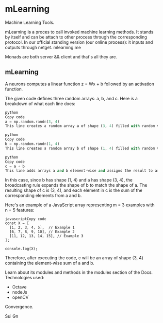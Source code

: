 # mLearning
Machine Learning Tools.

mLearning is a proces to call invoked machine learning methods.
It stands by itself and can be attach to other process through the corresponding protocol.
In our official standing version (our online process): it inputs and outputs through netget.
mlearning.me

Monads are both server && client and that's all they are.

## mLearning

A neurons computes a linear function z = Wx + b followed by an activation function.

The given code defines three random arrays: a, b, and c. Here is a breakdown of what each line does:

```python
python
Copy code
a = np.random.randn(3, 4)
This line creates a random array a of shape (3, 4) filled with random values drawn from a standard normal distribution.

python
Copy code
b = np.random.randn(1, 4)
This line creates a random array b of shape (1, 4) filled with random values drawn from a standard normal distribution.

python
Copy code
c = a + b
This line adds arrays a and b element-wise and assigns the result to array c. The addition is performed based on broadcasting rules, which allow arrays with different shapes to be added together.
```

In this case, since b has shape (1, 4) and a has shape (3, 4), the broadcasting rule expands the shape of b to match the shape of a. The resulting shape of c is (3, 4), and each element in c is the sum of the corresponding elements from a and b.



 Here's an example of a JavaScript array representing m = 3 examples with n = 5 features:

```
javascriptCopy code
const X = [
  [1, 2, 3, 4, 5],  // Example 1
  [6, 7, 8, 9, 10], // Example 2
  [11, 12, 13, 14, 15], // Example 3
];

console.log(X);
```

Therefore, after executing the code, c will be an array of shape (3, 4) containing the element-wise sum of a and b.

Learn about its modules and methods in the modules section of the Docs.
Technologies used:

- Octave 
- nodeJs 
- openCV

Convergence.

Sui Gn
